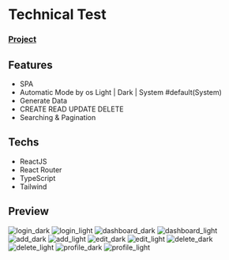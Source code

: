 # Technical Test

### [Project](https://technical-test-aksamedia.vercel.app/) 


## Features
- SPA
- Automatic Mode by os Light | Dark | System #default(System)
- Generate Data
- CREATE READ UPDATE DELETE
- Searching & Pagination


## Techs
- ReactJS
- React Router
- TypeScript
- Tailwind

## Preview

![login_dark](https://github.com/user-attachments/assets/ef3c29ec-66f1-4b97-921d-9d247495a1dd)
![login_light](https://github.com/user-attachments/assets/56ba46d1-002a-4bdf-bbaf-a73755e3f427)
![dashboard_dark](https://github.com/user-attachments/assets/202e8d8b-7f06-4548-b72f-772c74e80fc6)
![dashboard_light](https://github.com/user-attachments/assets/8817fafe-590d-4be9-a11a-95a6c495ec68)
![add_dark](https://github.com/user-attachments/assets/0d27b0e2-8d47-4f69-b3ce-086c94c25e55)
![add_light](https://github.com/user-attachments/assets/b1d2bdfc-d678-481b-9546-6b096b2f2e1d)
![edit_dark](https://github.com/user-attachments/assets/c441a5fe-63ad-4152-9beb-98319f44d90b)
![edit_light](https://github.com/user-attachments/assets/c321f4a6-3e1a-4ff9-bed1-4d335b08c928)
![delete_dark](https://github.com/user-attachments/assets/c688d28f-9c22-46d2-8442-b25fbf74670b)
![delete_light](https://github.com/user-attachments/assets/5070c22c-ffa5-4633-8475-0e3d1aa43cd0)
![profile_dark](https://github.com/user-attachments/assets/2daf7856-5178-449e-804a-b301958d80ce)
![profile_light](https://github.com/user-attachments/assets/9b99fe96-f4ae-44d6-856d-a6ea4a869290)





